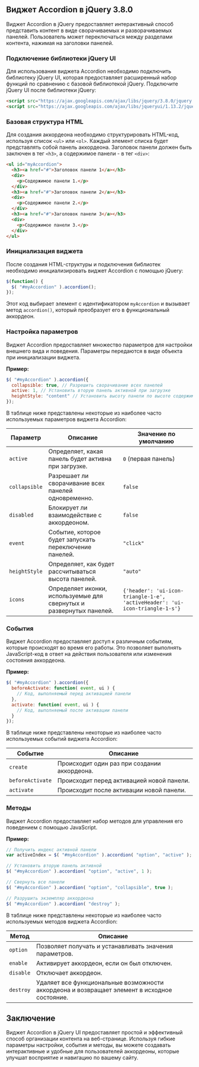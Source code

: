 ## Виджет Accordion в jQuery 3.8.0

Виджет Accordion в jQuery предоставляет интерактивный способ представить контент в виде сворачиваемых и разворачиваемых панелей. Пользователь может переключаться между разделами контента, нажимая на заголовки панелей.

### Подключение библиотеки jQuery UI

Для использования виджета Accordion необходимо подключить библиотеку jQuery UI, которая предоставляет расширенный набор функций по сравнению с базовой библиотекой jQuery. Подключите jQuery UI после библиотеки jQuery:

```html
<script src="https://ajax.googleapis.com/ajax/libs/jquery/3.8.0/jquery.min.js"></script>
<script src="https://ajax.googleapis.com/ajax/libs/jqueryui/1.13.2/jquery-ui.min.js"></script>
```

### Базовая структура HTML

Для создания аккордеона необходимо структурировать HTML-код, используя список `<ul>` или `<ol>`. Каждый элемент списка будет представлять собой панель аккордеона. Заголовок панели должен быть заключен в тег `<h3>`, а содержимое панели - в  тег `<div>`:

```html
<ul id="myAccordion">
  <h3><a href="#">Заголовок панели 1</a></h3>
  <div>
    <p>Содержимое панели 1.</p>
  </div>
  <h3><a href="#">Заголовок панели 2</a></h3>
  <div>
    <p>Содержимое панели 2.</p>
  </div>
  <h3><a href="#">Заголовок панели 3</a></h3>
  <div>
    <p>Содержимое панели 3.</p>
  </div>
</ul>
```

### Инициализация виджета

После создания HTML-структуры и подключения библиотек необходимо инициализировать виджет Accordion с помощью jQuery:

```javascript
$(function() {
  $( "#myAccordion" ).accordion();
});
```

Этот код выбирает элемент с идентификатором `myAccordion` и вызывает метод `accordion()`, который преобразует его в функциональный аккордеон.

### Настройка параметров

Виджет Accordion предоставляет множество параметров для настройки внешнего вида и поведения. Параметры передаются в виде объекта при инициализации виджета. 

**Пример:**

```javascript
$( "#myAccordion" ).accordion({
  collapsible: true, // Разрешить сворачивание всех панелей
  active: 1, // Установить вторую панель активной при загрузке
  heightStyle: "content" // Установить высоту панели по высоте содержимого
});
```

В таблице ниже представлены некоторые из наиболее часто используемых параметров виджета Accordion:

| Параметр | Описание | Значение по умолчанию |
|---|---|---|
| `active` | Определяет, какая панель будет активна при загрузке. | `0` (первая панель) |
| `collapsible` | Разрешает ли сворачивание всех панелей одновременно. | `false` |
| `disabled` | Блокирует ли взаимодействие с аккордеоном. | `false` |
| `event` | Событие, которое будет запускать переключение панелей. | `"click"` |
| `heightStyle` | Определяет, как будет рассчитываться высота панелей. | `"auto"` |
| `icons` | Определяет иконки, используемые для свернутых и развернутых панелей. | `{'header': 'ui-icon-triangle-1-e', 'activeHeader': 'ui-icon-triangle-1-s'}` |

### События

Виджет Accordion предоставляет доступ к различным событиям, которые происходят во время его работы. Это позволяет выполнять JavaScript-код в ответ на действия пользователя или изменения состояния аккордеона.

**Пример:**

```javascript
$( "#myAccordion" ).accordion({
  beforeActivate: function( event, ui ) {
    // Код, выполняемый перед активацией панели
  },
  activate: function( event, ui ) {
    // Код, выполняемый после активации панели
  }
});
```

В таблице ниже представлены некоторые из наиболее часто используемых событий виджета Accordion:

| Событие | Описание |
|---|---|
| `create` | Происходит один раз при создании аккордеона. |
| `beforeActivate` | Происходит перед активацией новой панели. |
| `activate` | Происходит после активации новой панели. |

### Методы

Виджет Accordion предоставляет набор методов для управления его поведением с помощью JavaScript.

**Пример:**

```javascript
// Получить индекс активной панели
var activeIndex = $( "#myAccordion" ).accordion( "option", "active" );

// Установить вторую панель активной
$( "#myAccordion" ).accordion( "option", "active", 1 );

// Свернуть все панели
$( "#myAccordion" ).accordion( "option", "collapsible", true );

// Разрушить экземпляр аккордеона
$( "#myAccordion" ).accordion( "destroy" );
```

В таблице ниже представлены некоторые из наиболее часто используемых методов виджета Accordion:

| Метод | Описание |
|---|---|
| `option` | Позволяет получать и устанавливать значения параметров. |
| `enable` | Активирует аккордеон, если он был отключен. |
| `disable` | Отключает аккордеон. |
| `destroy` | Удаляет все функциональные возможности аккордеона и возвращает элемент в исходное состояние. |


## Заключение

Виджет Accordion в jQuery UI предоставляет простой и эффективный способ организации контента на веб-странице. Используя гибкие параметры настройки, события и методы, вы можете создавать интерактивные и удобные для пользователей аккордеоны, которые улучшат восприятие и навигацию по вашему сайту. 
